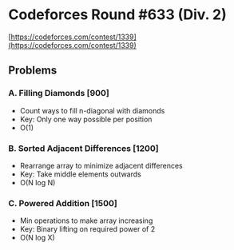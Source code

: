 # Codeforces Round #633 (Div. 2)
[https://codeforces.com/contest/1339](https://codeforces.com/contest/1339)

## Problems

### A. Filling Diamonds [900]
- Count ways to fill n-diagonal with diamonds
- Key: Only one way possible per position
- O(1)

### B. Sorted Adjacent Differences [1200]
- Rearrange array to minimize adjacent differences
- Key: Take middle elements outwards
- O(N log N)

### C. Powered Addition [1500]
- Min operations to make array increasing
- Key: Binary lifting on required power of 2
- O(N log X)
